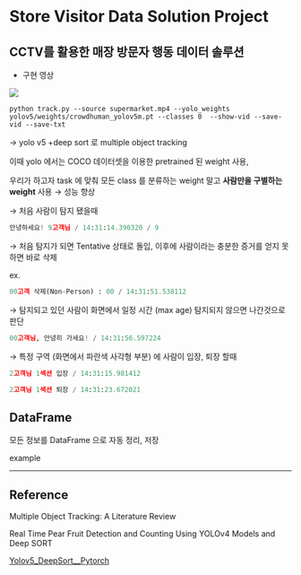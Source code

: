 # Store Visitor Data Solution Project
## CCTV를 활용한 매장 방문자 행동 데이터 솔루션

- 구현 영상

<a href='https://ifh.cc/v-ySbzKI' target='_blank'><img src='https://ifh.cc/g/ySbzKI.gif' border='0'></a>


```
python track.py --source supermarket.mp4 --yolo_weights yolov5/weights/crowdhuman_yolov5m.pt --classes 0  --show-vid --save-vid --save-txt
```



→ yolo v5 +deep sort 로 multiple object tracking

이때 yolo 에서는 COCO 데이터셋을 이용한 pretrained 된 weight 사용, 

우리가 하고자 task 에 맞춰  모든 class 를 분류하는 weight 말고  **사람만을 구별하는 weight** 사용 → 성능 향상

→ 처음 사람이 탐지 됐을때

```python
안녕하세요! 9고객님 / 14:31:14.390320 / 9
```

→  처음 탐지가 되면 Tentative 상태로 돌입, 이후에 사람이라는 충분한 증거를 얻지 못하면 바로 삭제

ex. 

```python
00고객 삭제(Non-Person) : 00 / 14:31:51.538112
```

→ 탐지되고 있던 사람이 화면에서 일정 시간 (max age) 탐지되지 않으면 나간것으로 판단

```python
00고객님, 안녕히 가세요! / 14:31:56.597224
```

→ 특정 구역 (화면에서 파란색 사각형 부분) 에 사람이 입장, 퇴장 할때

```python
2고객님 1섹션 입장 / 14:31:15.981412
```

```python
2고객님 1섹션 퇴장 / 14:31:23.672021
```




## DataFrame

모든 정보를 DataFrame 으로 자동 정리, 저장



example


----
## Reference

Multiple Object Tracking: A Literature Review
    

Real Time Pear Fruit Detection and Counting Using YOLOv4 Models and Deep SORT


[Yolov5_DeepSort__Pytorch](https://github.com/mikel-brostrom/Yolov5_DeepSort_Pytorch)
